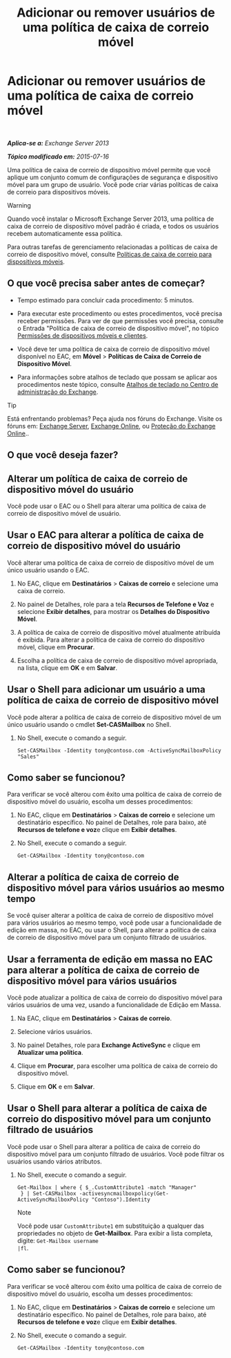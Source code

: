 ﻿---
title: 'Adicionar ou remover usuários de uma política de caixa de correio móvel'
TOCTitle: Adicionar ou remover usuários de uma política de caixa de correio móvel
ms:assetid: 4ca8e395-c074-4165-b788-16fae3e2ccab
ms:mtpsurl: https://technet.microsoft.com/pt-br/library/Aa997929(v=EXCHG.150)
ms:contentKeyID: 50485532
ms.date: 05/22/2018
mtps_version: v=EXCHG.150
ms.translationtype: MT
---

# Adicionar ou remover usuários de uma política de caixa de correio móvel

 

_**Aplica-se a:** Exchange Server 2013_

_**Tópico modificado em:** 2015-07-16_

Uma política de caixa de correio de dispositivo móvel permite que você aplique um conjunto comum de configurações de segurança e dispositivo móvel para um grupo de usuário. Você pode criar várias políticas de caixa de correio para dispositivos móveis.


> [!WARNING]
> Quando você instalar o Microsoft Exchange Server 2013, uma política de caixa de correio de dispositivo móvel padrão é criada, e todos os usuários recebem automaticamente essa política.



Para outras tarefas de gerenciamento relacionadas a políticas de caixa de correio de dispositivo móvel, consulte [Políticas de caixa de correio para dispositivos móveis](mobile-device-mailbox-policies-exchange-2013-help.md).

## O que você precisa saber antes de começar?

  - Tempo estimado para concluir cada procedimento: 5 minutos.

  - Para executar este procedimento ou estes procedimentos, você precisa receber permissões. Para ver de que permissões você precisa, consulte o Entrada "Política de caixa de correio de dispositivo móvel", no tópico [Permissões de dispositivos móveis e clientes](clients-and-mobile-devices-permissions-exchange-2013-help.md).

  - Você deve ter uma política de caixa de correio de dispositivo móvel disponível no EAC, em **Móvel** \> **Políticas de Caixa de Correio de Dispositivo Móvel**.

  - Para informações sobre atalhos de teclado que possam se aplicar aos procedimentos neste tópico, consulte [Atalhos de teclado no Centro de administração do Exchange](keyboard-shortcuts-in-the-exchange-admin-center-exchange-online-protection-help.md).


> [!TIP]
> Está enfrentando problemas? Peça ajuda nos fóruns do Exchange. Visite os fóruns em: <A href="https://go.microsoft.com/fwlink/p/?linkid=60612">Exchange Server</A>, <A href="https://go.microsoft.com/fwlink/p/?linkid=267542">Exchange Online</A>, ou <A href="https://go.microsoft.com/fwlink/p/?linkid=285351">Proteção do Exchange Online</A>..



## O que você deseja fazer?

## Alterar um política de caixa de correio de dispositivo móvel do usuário

Você pode usar o EAC ou o Shell para alterar uma política de caixa de correio de dispositivo móvel de usuário.

## Usar o EAC para alterar a política de caixa de correio de dispositivo móvel do usuário

Você alterar uma política de caixa de correio de dispositivo móvel de um único usuário usando o EAC.

1.  No EAC, clique em **Destinatários** \> **Caixas de correio** e selecione uma caixa de correio.

2.  No painel de Detalhes, role para a tela **Recursos de Telefone e Voz** e selecione **Exibir detalhes**, para mostrar os **Detalhes do Dispositivo Móvel**.

3.  A política de caixa de correio de dispositivo móvel atualmente atribuída é exibida. Para alterar a política de caixa de correio do dispositivo móvel, clique em **Procurar**.

4.  Escolha a política de caixa de correio de dispositivo móvel apropriada, na lista, clique em **OK** e em **Salvar**.

## Usar o Shell para adicionar um usuário a uma política de caixa de correio de dispositivo móvel

Você pode alterar a política de caixa de correio de dispositivo móvel de um único usuário usando o cmdlet **Set-CASMailbox** no Shell.

1.  No Shell, execute o comando a seguir.
    
        Set-CASMailbox -Identity tony@contoso.com -ActiveSyncMailboxPolicy "Sales" 

## Como saber se funcionou?

Para verificar se você alterou com êxito uma política de caixa de correio de dispositivo móvel do usuário, escolha um desses procedimentos:

1.  No EAC, clique em **Destinatários** \> **Caixas de correio** e selecione um destinatário específico. No painel de Detalhes, role para baixo, até **Recursos de telefone e voz**e clique em **Exibir detalhes**.

2.  No Shell, execute o comando a seguir.
    
        Get-CASMailbox -Identity tony@contoso.com 

## Alterar a política de caixa de correio de dispositivo móvel para vários usuários ao mesmo tempo

Se você quiser alterar a política de caixa de correio de dispositivo móvel para vários usuários ao mesmo tempo, você pode usar a funcionalidade de edição em massa, no EAC, ou usar o Shell, para alterar a política de caixa de correio de dispositivo móvel para um conjunto filtrado de usuários.

## Usar a ferramenta de edição em massa no EAC para alterar a política de caixa de correio de dispositivo móvel para vários usuários

Você pode atualizar a política de caixa de correio do dispositivo móvel para vários usuários de uma vez, usando a funcionalidade de Edição em Massa.

1.  Na EAC, clique em **Destinatários** \> **Caixas de correio**.

2.  Selecione vários usuários.

3.  No painel Detalhes, role para **Exchange ActiveSync** e clique em **Atualizar uma política**.

4.  Clique em **Procurar**, para escolher uma política de caixa de correio do dispositivo móvel.

5.  Clique em **OK** e em **Salvar**.

## Usar o Shell para alterar a política de caixa de correio do dispositivo móvel para um conjunto filtrado de usuários

Você pode usar o Shell para alterar a política de caixa de correio do dispositivo móvel para um conjunto filtrado de usuários. Você pode filtrar os usuários usando vários atributos.

1.  No Shell, execute o comando a seguir.
    
        Get-Mailbox | where { $_.CustomAttribute1 -match "Manager"
         } | Set-CASMailbox -activesyncmailboxpolicy(Get-ActiveSyncMailboxPolicy "Contoso").Identity
    

    > [!NOTE]
    > Você pode usar <CODE>CustomAttribute1</CODE> em substituição a qualquer das propriedades no objeto de <STRONG>Get-Mailbox</STRONG>. Para exibir a lista completa, digite: <CODE>Get-Mailbox username |fl</CODE>.



## Como saber se funcionou?

Para verificar se você alterou com êxito uma política de caixa de correio de dispositivo móvel do usuário, escolha um desses procedimentos:

1.  No EAC, clique em **Destinatários** \> **Caixas de correio** e selecione um destinatário específico. No painel de Detalhes, role para baixo, até **Recursos de telefone e voz**e clique em **Exibir detalhes**.

2.  No Shell, execute o comando a seguir.
    
        Get-CASMailbox -Identity tony@contoso.com

